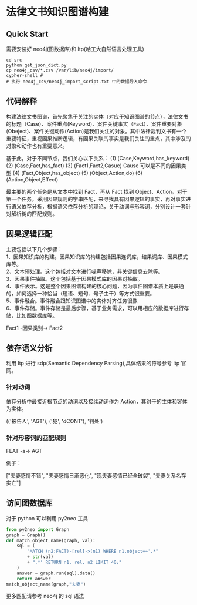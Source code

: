 # 法律文书知识图谱构建

## Quick Start

需要安装好 neo4j(图数据库)和 ltp(哈工大自然语言处理工具)

```
cd src
python get_json_dict.py
cp neo4j_csv/*.csv /var/lib/neo4j/import/
cypher-shell #
# 执行 neo4j_csv/neo4j_import_script.txt 中的数据导入命令
```

## 代码解释

构建法律文书图谱，首先聚焦于关注的实体（对应于知识图谱的节点），法律文书的标题（Case）、案件重点(Keyword)、案件关键事实（Fact）、案件重要对象(Obeject)、案件关键动作(Action)是我们关注的对象。其中法律裁判文书有一个重要特征，重视因果推断逻辑，有因果关联的事实是我们关注的重点，其中涉及的对象和动作也有重要意义。

基于此，对于不同节点，我们关心以下关系：
(1) (Case,Keyword,has_keyword)
(2) (Case,Fact,has_fact)
(3) (Fact1,Fact2,Casue) Cause 可以是不同的因果类型
(4) (Fact,Object,has_object)
(5) (Object,Action,do)
(6) (Action,Object,Effect)

最主要的两个任务是从文本中找到 Fact，再从 Fact 找到 Object、Action。对于第一个任务，采用因果规则的字串匹配，来寻找具有因果逻辑的事实，再对事实进行语义依存分析，根据语义依存分析的理论，关于动词与形容词，分别设计一套针对解析树的匹配规则。

## 因果逻辑匹配

主要包括以下几个步骤：  
1、因果知识库的构建。因果知识库的构建包括因果连词库，结果词库、因果模式库等。  
2、文本预处理。这个包括对文本进行噪声移除，非关键信息去除等。  
3、因果事件抽取。这个包括基于因果模式库的因果对抽取。  
4、事件表示。这是整个因果图谱构建的核心问题，因为事件图谱本质上是联通的，如何选择一种恰当（短语、短句、句子主干）等方式很重要。  
5、事件融合。事件融合跟知识图谱中的实体对齐任务很像  
6、事件存储。事件存储是最后步骤，基于业务需求，可以用相应的数据库进行存储，比如图数据库等。

Fact1 -因果类别-> Fact2

## 依存语义分析

利用 ltp 进行 sdp(Semantic Dependency Parsing),具体结果的符号参考 ltp 官网。

### 针对动词

依存分析中最接近根节点的动词以及接续动词作为 Action，其对于的主体和客体为实体。

(('被告人', 'AGT'), ('犯', 'dCONT'), '判处')

### 针对形容词的匹配规则

FEAT -a-> AGT

例子：

["夫妻感情不错", "夫妻感情日渐恶化", "现夫妻感情已经全破裂", "夫妻关系名存实亡"]

## 访问图数据库

对于 python 可以利用 py2neo 工具

```py
from py2neo import Graph
graph = Graph()
def match_object_name(graph, val):
    sql = (
        "MATCH (n2:FACT)-[rel]->(n1) WHERE n1.object=~'.*"
        + str(val)
        + ".*' RETURN n1, rel, n2 LIMIT 40;"
    )
    answer = graph.run(sql).data()
    return answer
match_object_name(graph,"夫妻")
```

更多匹配请参考 neo4j 的 sql 语法
